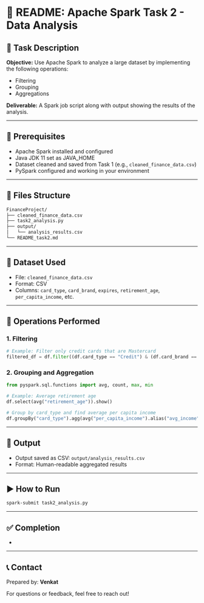 # 🧾 README: Apache Spark Task 2 - Data Analysis

## 📌 Task Description

**Objective:** Use Apache Spark to analyze a large dataset by implementing the following operations:

- Filtering
- Grouping
- Aggregations

**Deliverable:** A Spark job script along with output showing the results of the analysis.

---

## 🧰 Prerequisites

- Apache Spark installed and configured
- Java JDK 11 set as JAVA\_HOME
- Dataset cleaned and saved from Task 1 (e.g., `cleaned_finance_data.csv`)
- PySpark configured and working in your environment

---

## 📂 Files Structure

```bash
FinanceProject/
├── cleaned_finance_data.csv
├── task2_analysis.py
├── output/
│   └── analysis_results.csv
└── README_task2.md
```

---

## 🧼 Dataset Used

- File: `cleaned_finance_data.csv`
- Format: CSV
- Columns: `card_type`, `card_brand`, `expires`, `retirement_age`, `per_capita_income`, etc.

---

## 🧪 Operations Performed

### 1. Filtering

```python
# Example: Filter only credit cards that are Mastercard
filtered_df = df.filter((df.card_type == "Credit") & (df.card_brand == "Mastercard"))
```

### 2. Grouping and Aggregation

```python
from pyspark.sql.functions import avg, count, max, min

# Example: Average retirement age
df.select(avg("retirement_age")).show()

# Group by card_type and find average per capita income
df.groupBy("card_type").agg(avg("per_capita_income").alias("avg_income")).show()
```

---

## 📝 Output

- Output saved as CSV: `output/analysis_results.csv`
- Format: Human-readable aggregated results

---

## ▶️ How to Run

```bash
spark-submit task2_analysis.py
```

---

## ✅ Completion

-

---

## 📞 Contact

Prepared by: **Venkat**

For questions or feedback, feel free to reach out!

